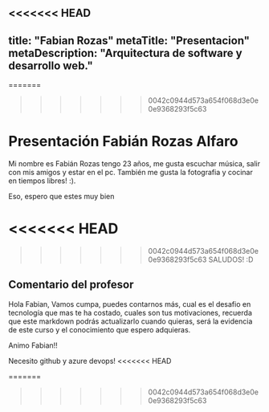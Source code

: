 <<<<<<< HEAD
---
title: "Fabian Rozas"
metaTitle: "Presentacion"
metaDescription: "Arquitectura de software y desarrollo web."
---
=======
>>>>>>> 0042c0944d573a654f068d3e0e0e9368293f5c63

# Presentación Fabián Rozas Alfaro

Mi nombre es Fabián Rozas tengo 23 años, me gusta escuchar música, salir con mis amigos y estar en el pc. También me gusta la fotografia y cocinar en tiempos libres! :).

Eso, espero que estes muy bien

<<<<<<< HEAD
=======

>>>>>>> 0042c0944d573a654f068d3e0e0e9368293f5c63
SALUDOS! :D 


## Comentario del profesor

Hola Fabian, Vamos cumpa, puedes contarnos más, cual es el desafio en tecnología que mas te ha costado, cuales son tus motivaciones, recuerda que este markdown podrás actualizarlo cuando quieras, será la evidencia de este curso y el conocimiento que espero adquieras. 

Animo Fabian!!

Necesito github y azure devops!
<<<<<<< HEAD


=======
>>>>>>> 0042c0944d573a654f068d3e0e0e9368293f5c63

